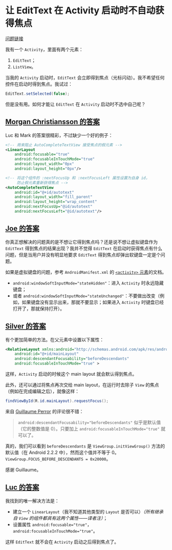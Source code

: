 # 让 EditText 在 Activity 启动时不自动获得焦点

[问题链接](http://stackoverflow.com/questions/1555109/stop-edittext-from-gaining-focus-at-activity-startup)

我有一个 `Activity`，里面有两个元素：

 1. `EditText`；
 2. `ListView`。

当我的 `Activity` 启动时，`EditText` 会立即得到焦点（光标闪动）。我不希望任何控件在启动时得到焦点。我试过：

```java
EditText.setSelected(false);
```

但是没有用。如何才能让 `EditText` 在 `Activity` 启动时不选中自己呢？

## [Morgan Christiansson 的答案](http://stackoverflow.com/questions/1555109/stop-edittext-from-gaining-focus-at-activity-startup/1662088#1662088)

Luc 和 Mark 的答案很精彩，不过缺少一个好的例子：

```xml
<!-- 用来阻止 AutoCompleteTextView 接受焦点的假元素 -->
<LinearLayout
    android:focusable="true"
    android:focusableInTouchMode="true"
    android:layout_width="0px"
    android:layout_height="0px"/>

<!-- 将这个组件的 :nextFocusUp 和 :nextFocusLeft 属性设置为自身 id，
     防止假元素重新获得焦点 -->
<AutoCompleteTextView
    android:id="@+id/autotext"
    android:layout_width="fill_parent"
    android:layout_height="wrap_content"
    android:nextFocusUp="@id/autotext"
    android:nextFocusLeft="@id/autotext"/>
```

## [Joe 的答案](http://stackoverflow.com/questions/1555109/stop-edittext-from-gaining-focus-at-activity-startup/2611031#2611031)

你真正想解决的问题真的是不想让它得到焦点吗？还是说不想让虚拟键盘作为 `EditText` 得到焦点的结果出现？我并不觉得 `EditText` 在启动时获得焦点有什么问题，但是当用户并没有明显地要求 `EditText` 得到焦点却弹出软键盘一定是个问题。

如果是虚拟键盘的问题，参考 `AndroidManifest.xml` 的 [`<activity>` 元素](http://developer.android.com/intl/zh-CN/guide/topics/manifest/activity-element.html#wsoft)的文档。

 - `android:windowSoftInputMode="stateHidden"`：进入 `Activity` 时永远隐藏键盘；
 - 或者 `android:windowSoftInputMode="stateUnchanged"`：不要做出改变（例如，如果键盘没有显示出来，那就不要显示；如果进入 `Activity` 时键盘已经打开了，那就保持打开）。

## [Silver 的答案](http://stackoverflow.com/questions/1555109/stop-edittext-from-gaining-focus-at-activity-startup/8639921#8639921)

有个更加简单的方法。在父元素中设置以下属性：

```xml
<RelativeLayout xmlns:android="http://schemas.android.com/apk/res/android"
    android:id="@+id/mainLayout"
    android:descendantFocusability="beforeDescendants"
    android:focusableInTouchMode="true" >
```

这样，`Activity` 启动的时候这个 main layout 就会默认得到焦点。

此外，还可以通过将焦点再次交给 main layout，在运行时去除子 `View` 的焦点（例如在完成编辑之后），就像这样：

```java
findViewById(R.id.mainLayout).requestFocus();
```

来自 [Guillaume Perror](http://stackoverflow.com/users/598520/guillaume-perrot) 的评论很不错：

> `android:descendantFocusability="beforeDescendants"` 似乎是默认值（它的整数值是 0）。只要加上 `android:focusableInTouchMode="true"` 就可以了。

真的，我们可以看到 `beforeDescendants` 是 `ViewGroup.initViewGroup()` 方法的默认值（在 Android 2.2.2 中），然而这个值并不等于 0。`ViewGroup.FOCUS_BEFORE_DESCENDANTS = 0x20000`。

感谢 Guillaume。

## [Luc 的答案](http://stackoverflow.com/questions/1555109/stop-edittext-from-gaining-focus-at-activity-startup/1612017#1612017)

我找到的唯一解决方法是：

 - 建立一个 `LinearLayout`（我不知道其他类型的 `Layout` 是否可以）*（所有继承自 `View` 的组件都具有这两个属性——译者注）*；
 - 设置属性 `android:focusable="true"`，`android:focusableInTouchMode="true"`。

这样 `EditText` 就不会在 `Activity` 启动之后得到焦点了。
